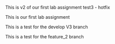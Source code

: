 This is v2 of our first lab assignment
test3 - hotfix

This is our first lab assignment

This is a test for the develop V3 branch

This is a test for the feature_2 branch

